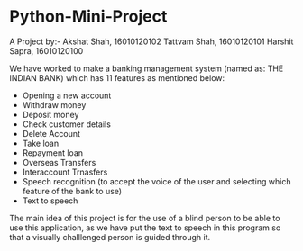 # Python-Mini-Project
A Project by:-
Akshat Shah, 16010120102
Tattvam Shah, 16010120101
Harshit Sapra, 16010120100

We have worked to make a banking management system (named as: THE INDIAN BANK) which has 11 features as mentioned below:
- Opening a new account
- Withdraw money 
- Deposit money 
- Check customer details
- Delete Account
- Take loan
- Repayment loan
- Overseas Transfers 
- Interaccount Trnasfers
- Speech recognition (to accept the voice of the user and selecting which feature of the bank to use)
- Text to speech 

The main idea of this project is for the use of a blind person to be able to use this application, as we have put the text to speech in this program so that a visually challlenged person is guided through it. 
